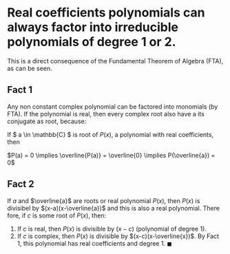 # Real coefficients polynomials can always factor into irreducible polynomials of degree 1 or 2.

This is a direct consequence of the Fundamental Theorem of Algebra (FTA), as can be seen.


## Fact 1

Any non constant complex polynomial can be factored into monomials (by FTA). If the polynomial is real, then every complex root also have a its conjugate as root, because:

If $ a \in \mathbb{C} $ is root of $P(x)$, a polynomial with real coefficients, then

$P(a) = 0 \implies \overline{P(a)} = \overline{0} \implies P(\overline{a}) = 0$


## Fact 2

If $a$ and $\overline{a}$ are roots or real polynomial $P(x)$, then $P(x)$ is divisibel by $(x-a)(x-\overline{a})$ and this is also a real polynomial.
There fore, if $c$ is some root of $P(x)$, then:

1) If $c$ is real, then $P(x)$ is divisible by $(x-c)$ (polynomial of degree 1).
2) If $c$ is complex, then $P(x)$ is divisible by $(x-c)(x-\overline{x})$. By Fact 1, this polynomial has real coefficients and degree 1. $\blacksquare$
